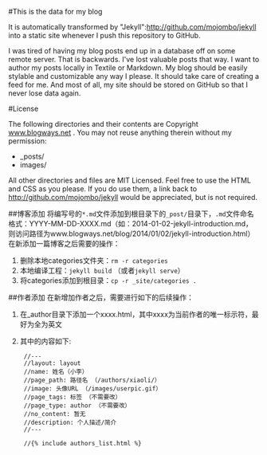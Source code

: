 #This is the data for my blog

It is automatically transformed by "Jekyll":http://github.com/mojombo/jekyll into a static site whenever I push this repository to GitHub.

I was tired of having my blog posts end up in a database off on some remote server. That is backwards. I've lost valuable posts that way. I want to author my posts locally in Textile or Markdown. My blog should be easily stylable and customizable any way I please. It should take care of creating a feed for me. And most of all, my site should be stored on GitHub so that I never lose data again.

#License

The following directories and their contents are Copyright www.blogways.net . You may not reuse anything therein without my permission:

* _posts/
* images/

All other directories and files are MIT Licensed. Feel free to use the HTML and CSS as you please. If you do use them, a link back to http://github.com/mojombo/jekyll would be appreciated, but is not required.

##博客添加
将编写号的`*.md`文件添加到根目录下的`_post/`目录下，`.md`文件命名格式：YYYY-MM-DD-XXXX.md（如：2014-01-02-jekyll-introduction.md，则访问路径为www.blogways.net/blog/2014/01/02/jekyll-introduction.html）
在新添加一篇博客之后需要的操作：

1. 删除本地categories文件夹：`rm -r categories`
2. 本地编译工程：`jekyll build` （或者`jekyll serve`）
3. 将categories添加到根目录：`cp -r _site/categories .`

##作者添加
在新增加作者之后，需要进行如下的后续操作：

1. 在_author目录下添加一个xxxx.html，其中xxxx为当前作者的唯一标示符，最好为全为英文
2. 其中的内容如下:

        //---
        //layout: layout
        //name: 姓名（小李）
        //page_path: 路径名 （/authors/xiaoli/）
        //image: 头像URL （/images/userpic.gif）
        //page_tags: 标签 （不需要改）
        //page_type: author （不需要改）
        //no_content: 暂无
        //description: 个人描述/简介
        //---

        //{% include authors_list.html %}
